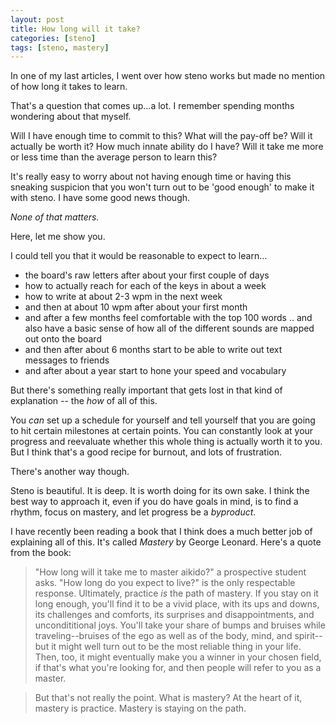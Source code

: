 ```yaml
---
layout: post
title: How long will it take?
categories: [steno]
tags: [steno, mastery]
---
```


In one of my last articles, I went over how steno works but made no mention of how long it takes to learn.

That's a question that comes up...a lot. I remember spending months wondering about that myself.

Will I have enough time to commit to this? What will the pay-off be? Will it actually be worth it? How much innate ability do I have? Will it take me more or less time than the average person to learn this?

It's really easy to worry about not having enough time or having this sneaking suspicion that you won't turn out to be 'good enough' to make it with steno. I have some good news though.

_None of that matters._

Here, let me show you.

I could tell you that it would be reasonable to expect to learn...

* the board's raw letters after about your first couple of days
* how to actually reach for each of the keys in about a week
* how to write at about 2-3 wpm in the next week
* and then at about 10 wpm after about your first month
* and after a few months feel comfortable with the top 100 words
  .. and also have a basic sense of how all of the different sounds are mapped out onto the board
* and then after about 6 months start to be able to write out text messages to friends
* and after about a year start to hone your speed and vocabulary

But there's something really important that gets lost in that kind of explanation -- the _how_ of all of this.

You _can_ set up a schedule for yourself and tell yourself that you are going to hit certain milestones at certain points. You can constantly look at your progress and reevaluate whether this whole thing is actually worth it to you. But I think that's a good recipe for burnout, and lots of frustration.

There's another way though.

Steno is beautiful. It is deep. It is worth doing for its own sake. I think the best way to approach it, even if you do have goals in mind, is to find a rhythm, focus on mastery, and let progress be a _byproduct_.

I have recently been reading a book that I think does a much better job of explaining all of this. It's called _Mastery_ by George Leonard. Here's a quote from the book:

> "How long will it take me to master aikido?" a prospective student asks. "How long do you expect to live?" is the only respectable response. Ultimately, practice _is_ the path of mastery. If you stay on it long enough, you'll find it to be a vivid place, with its ups and downs, its challenges and comforts, its surprises and disappointments, and uncondititional joys. You'll take your share of bumps and bruises while traveling--bruises of the ego as well as of the body, mind, and spirit--but it might well turn out to be the most reliable thing in your life. Then, too, it might eventually make you a winner in your chosen field, if that's what you're looking for, and then people will refer to you as a master.

> But that's not really the point. What is mastery? At the heart of it, mastery is practice. Mastery is staying on the path.
